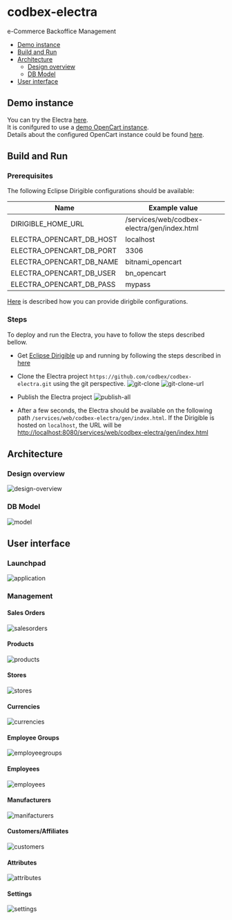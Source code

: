 # codbex-electra

e-Commerce Backoffice Management

- [Demo instance](#demo-instance)
- [Build and Run](#build-and-run)
- [Architecture](#architecture)
	- [Design overview](#design-overview)
	- [DB Model](#db-model)
- [User interface](#user-interface)

## Demo instance
You can try the Electra [here](https://dev.electra.eu1.codbex.com).<br>
It is conifgured to use a [demo OpenCart instance](https://dev.opencart-demo.eu1.codbex.com).<br>
Details about the configured OpenCart instance could be found [here](https://github.com/codbex/products-documentation/blob/main/opencart/README.md#opencart-303-8).

## Build and Run

### Prerequisites
The following Eclipse Dirigible configurations should be available:

| Name | Example value |
|--|--|
| DIRIGIBLE_HOME_URL | /services/web/codbex-electra/gen/index.html |
| ELECTRA_OPENCART_DB_HOST | localhost |
| ELECTRA_OPENCART_DB_PORT | 3306 |
| ELECTRA_OPENCART_DB_NAME | bitnami_opencart |
| ELECTRA_OPENCART_DB_USER | bn_opencart |
| ELECTRA_OPENCART_DB_PASS | mypass |

[Here](https://www.dirigible.io/help/setup/setup-environment-variables/) is described how you can provide dirigbile configurations.

### Steps
To deploy and run the Electra, you have to follow the steps described bellow.
- Get [Eclipse Dirigible](https://github.com/eclipse/dirigible) up and running by following the steps described in [here](https://github.com/eclipse/dirigible?tab=readme-ov-file#get-started)
- Clone the Electra project `https://github.com/codbex/codbex-electra.git` using the git perspective.
    ![git-clone](misc/images/electra-git-clone.png)
    ![git-clone-url](misc/images/electra-git-clone-url.png)

- Publish the Electra project
    ![publish-all](misc/images/electra-publish-all.png)

- After a few seconds, the Electra should be available on the following path `/services/web/codbex-electra/gen/index.html`. If the Dirigible is hosted on `localhost`, the URL will be  [http://localhost:8080/services/web/codbex-electra/gen/index.html](http://localhost:8080/services/web/codbex-electra/gen/index.html)

## Architecture

### Design overview
![design-overview](misc/design/electra.svg)

### DB Model
![model](misc/images/arch/db-model.png)

## User interface

### Launchpad
![application](misc/images/electra-application.png)

### Management

#### Sales Orders
![salesorders](misc/images/electra-salesorders.png)

#### Products
![products](misc/images/electra-products.png)

#### Stores
![stores](misc/images/electra-stores.png)

#### Currencies
![currencies](misc/images/electra-currencies.png)

#### Employee Groups
![employeegroups](misc/images/electra-employeegroups.png)

#### Employees
![employees](misc/images/electra-employees.png)

#### Manufacturers
![manifacturers](misc/images/electra-manufacturers.png)

#### Customers/Affiliates
![customers](misc/images/electra-customers.png)

#### Attributes
![attributes](misc/images/electra-attributes.png)

#### Settings
![settings](misc/images/electra-settings.png)
